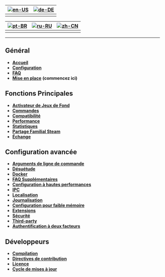 | [![en-US](https://raw.githubusercontent.com/hjnilsson/country-flags/master/png100px/us.png)](https://github.com/JustArchiNET/ArchiSteamFarm/wiki/Home) | [![de-DE](https://raw.githubusercontent.com/hjnilsson/country-flags/master/png100px/de.png)](https://github.com/JustArchiNET/ArchiSteamFarm/wiki/Home-de-DE) |
| ------------------------------------------------------------------------------------------------------------------------------------------------------ | ------------------------------------------------------------------------------------------------------------------------------------------------------------ |
|                                                                                                                                                        |                                                                                                                                                              |

| [![pt-BR](https://raw.githubusercontent.com/hjnilsson/country-flags/master/png100px/br.png)](https://github.com/JustArchiNET/ArchiSteamFarm/wiki/Home-pt-BR) | [![ru-RU](https://raw.githubusercontent.com/hjnilsson/country-flags/master/png100px/ru.png)](https://github.com/JustArchiNET/ArchiSteamFarm/wiki/Home-ru-RU) | [![zh-CN](https://raw.githubusercontent.com/hjnilsson/country-flags/master/png100px/cn.png)](https://github.com/JustArchiNET/ArchiSteamFarm/wiki/Home-zh-CN) |
| ------------------------------------------------------------------------------------------------------------------------------------------------------------ | ------------------------------------------------------------------------------------------------------------------------------------------------------------ | ------------------------------------------------------------------------------------------------------------------------------------------------------------ |
|                                                                                                                                                              |                                                                                                                                                              |                                                                                                                                                              |

* * *

## Général

* **[Accueil](https://github.com/JustArchiNET/ArchiSteamFarm/wiki/Home)**
* **[Configuration](https://github.com/JustArchiNET/ArchiSteamFarm/wiki/Configuration)**
* **[FAQ](https://github.com/JustArchiNET/ArchiSteamFarm/wiki/FAQ)**
* **[Mise en place](https://github.com/JustArchiNET/ArchiSteamFarm/wiki/Setting-up)** **(commencez ici)**

## Fonctions Principales

* **[Activateur de Jeux de Fond](https://github.com/JustArchiNET/ArchiSteamFarm/wiki/Background-games-redeemer)**
* **[Commandes](https://github.com/JustArchiNET/ArchiSteamFarm/wiki/Commands)**
* **[Compatibilité](https://github.com/JustArchiNET/ArchiSteamFarm/wiki/Compatibility)**
* **[Performance](https://github.com/JustArchiNET/ArchiSteamFarm/wiki/Performance)**
* **[Statistiques](https://github.com/JustArchiNET/ArchiSteamFarm/wiki/Statistics)**
* **[Partage Familial Steam](https://github.com/JustArchiNET/ArchiSteamFarm/wiki/Steam-Family-Sharing)**
* **[Échange](https://github.com/JustArchiNET/ArchiSteamFarm/wiki/Trading)**

## Configuration avancée

* **[Arguments de ligne de commande](https://github.com/JustArchiNET/ArchiSteamFarm/wiki/Command-line-arguments)**
* **[Désuétude](https://github.com/JustArchiNET/ArchiSteamFarm/wiki/Deprecation)**
* **[Docker](https://github.com/JustArchiNET/ArchiSteamFarm/wiki/Docker)**
* **[FAQ Supplémentaires](https://github.com/JustArchiNET/ArchiSteamFarm/wiki/Extended-FAQ)**
* **[Configuration à hautes performances](https://github.com/JustArchiNET/ArchiSteamFarm/wiki/High-performance-setup)**
* **[IPC](https://github.com/JustArchiNET/ArchiSteamFarm/wiki/IPC)**
* **[Localisation](https://github.com/JustArchiNET/ArchiSteamFarm/wiki/Localization)**
* **[Journalisation](https://github.com/JustArchiNET/ArchiSteamFarm/wiki/Logging)**
* **[Configuration pour faible mémoire](https://github.com/JustArchiNET/ArchiSteamFarm/wiki/Low-memory-setup)**
* **[Extensions](https://github.com/JustArchiNET/ArchiSteamFarm/wiki/Plugins)**
* **[Sécurité](https://github.com/JustArchiNET/ArchiSteamFarm/wiki/Security)**
* **[Third-party](https://github.com/JustArchiNET/ArchiSteamFarm/wiki/Third-party)**
* **[Authentification à deux facteurs](https://github.com/JustArchiNET/ArchiSteamFarm/wiki/Two-factor-authentication)**

## Développeurs

* **[Compilation](https://github.com/JustArchiNET/ArchiSteamFarm/wiki/Compilation)**
* **[Directives de contribution](https://github.com/JustArchiNET/ArchiSteamFarm/blob/master/.github/CONTRIBUTING.md)**
* **[Licence](https://github.com/JustArchiNET/ArchiSteamFarm/wiki/License)**
* **[Cycle de mises à jour](https://github.com/JustArchiNET/ArchiSteamFarm/wiki/Release-cycle)**